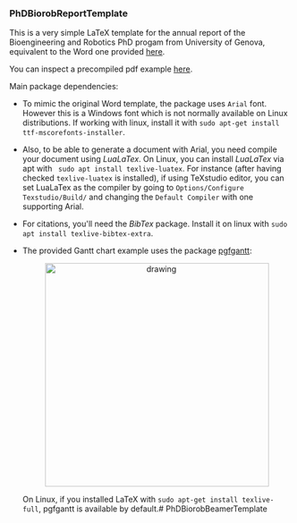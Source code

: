 ### PhDBiorobReportTemplate

This is a very simple LaTeX template for the annual report of the Bioengineering and Robotics PhD progam from University of Genova, equivalent to the Word one provided [here](https://biorob.phd.unige.it/docforms).

You can inspect a precompiled pdf example [here](https://github.com/AndrePatri/PhDBiorobReportTemplate/blob/main/docs/example_empty/phd_biorob_report_template_example.pdf).

Main package dependencies: 
- To mimic the original Word template, the package uses ```Arial``` font. However this is a Windows font which is not normally available on Linux distributions. If working with linux, install it with `sudo apt-get install ttf-mscorefonts-installer`. 
- Also, to be able to generate a document with Arial, you need compile your document using *LuaLaTex*. On Linux, you can install *LuaLaTex* via apt with ``` sudo apt install texlive-luatex```. For instance (after having checked ```texlive-luatex``` is installed), if using TeXstudio editor, you can set LuaLaTex as the compiler by going to ```Options/Configure Texstudio/Build/``` and changing the ```Default Compiler``` with one supporting Arial.
- For citations, you'll need the *BibTex* package. Install it on linux with ```sudo apt install texlive-bibtex-extra```.
- The provided Gantt chart example uses the package [pgfgantt](https://ctan.org/pkg/pgfgantt):

    <div style="text-align:center">
        <img src="docs/imgs/example_gantt.png" alt="drawing" width="400"/>
    </div>  

    On Linux, if you installed LaTeX with ```sudo apt-get install texlive-full```, pgfgantt is available by default.# PhDBiorobBeamerTemplate
